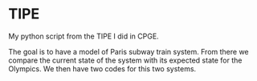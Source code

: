 # TIPE
My python script from the TIPE I did in CPGE.

The goal is to have a model of Paris subway train system. From there we compare the current state of the system with its expected state for the Olympics. 
We then have two codes for this two systems.
